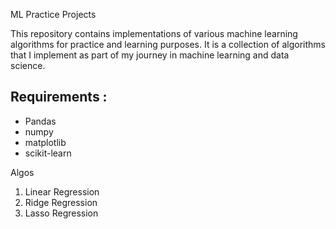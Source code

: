 ML Practice Projects

This repository contains implementations of various machine learning algorithms for practice and learning purposes. It is a collection of algorithms that I implement as part of my journey in machine learning and data science.

## Requirements : 
- Pandas
- numpy
- matplotlib
- scikit-learn

Algos

1. Linear Regression
2. Ridge Regression
3. Lasso Regression